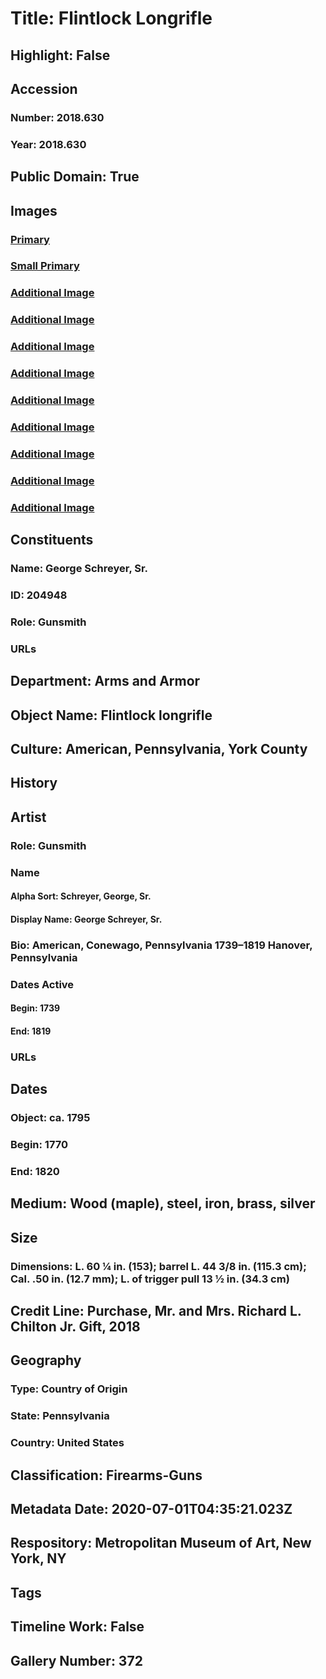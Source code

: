 # Title: Flintlock Longrifle
## Highlight: False
## Accession
### Number: 2018.630
### Year: 2018.630
## Public Domain: True
## Images
### [Primary](https://images.metmuseum.org/CRDImages/aa/original/LC-2018_630-020.jpg)
### [Small Primary](https://images.metmuseum.org/CRDImages/aa/web-large/LC-2018_630-020.jpg)
### [Additional Image](https://images.metmuseum.org/CRDImages/aa/original/LC-2018_630-023.jpg)
### [Additional Image](https://images.metmuseum.org/CRDImages/aa/original/LC-2018_630-034.jpg)
### [Additional Image](https://images.metmuseum.org/CRDImages/aa/original/LC-2018_630-040.jpg)
### [Additional Image](https://images.metmuseum.org/CRDImages/aa/original/LC-2018_630-043.jpg)
### [Additional Image](https://images.metmuseum.org/CRDImages/aa/original/LC-2018_630-046.jpg)
### [Additional Image](https://images.metmuseum.org/CRDImages/aa/original/LC-2018_630-048.jpg)
### [Additional Image](https://images.metmuseum.org/CRDImages/aa/original/LC-2018_630-050.jpg)
### [Additional Image](https://images.metmuseum.org/CRDImages/aa/original/LC-2018_630-002.jpg)
### [Additional Image](https://images.metmuseum.org/CRDImages/aa/original/LC-2018_630-003.jpg)
## Constituents
### Name: George Schreyer, Sr.
### ID: 204948
### Role: Gunsmith
### URLs
## Department: Arms and Armor
## Object Name: Flintlock longrifle
## Culture: American, Pennsylvania, York County
## History
## Artist
### Role: Gunsmith
### Name
#### Alpha Sort: Schreyer, George, Sr.
#### Display Name: George Schreyer, Sr.
### Bio: American, Conewago, Pennsylvania 1739–1819 Hanover, Pennsylvania
### Dates Active
#### Begin: 1739
#### End: 1819
### URLs
## Dates
### Object: ca. 1795
### Begin: 1770
### End: 1820
## Medium: Wood (maple), steel, iron, brass, silver
## Size
### Dimensions: L. 60 ¼ in. (153); barrel L. 44 3/8 in. (115.3 cm); Cal. .50 in. (12.7 mm); L. of trigger pull 13 ½ in. (34.3 cm)
## Credit Line: Purchase, Mr. and Mrs. Richard L. Chilton Jr. Gift, 2018
## Geography
### Type: Country of Origin
### State: Pennsylvania
### Country: United States
## Classification: Firearms-Guns
## Metadata Date: 2020-07-01T04:35:21.023Z
## Respository: Metropolitan Museum of Art, New York, NY
## Tags
## Timeline Work: False
## Gallery Number: 372